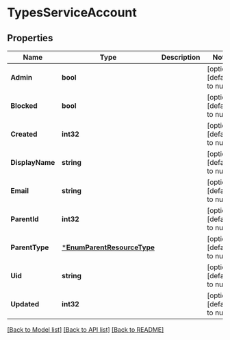 # TypesServiceAccount

## Properties
Name | Type | Description | Notes
------------ | ------------- | ------------- | -------------
**Admin** | **bool** |  | [optional] [default to null]
**Blocked** | **bool** |  | [optional] [default to null]
**Created** | **int32** |  | [optional] [default to null]
**DisplayName** | **string** |  | [optional] [default to null]
**Email** | **string** |  | [optional] [default to null]
**ParentId** | **int32** |  | [optional] [default to null]
**ParentType** | [***EnumParentResourceType**](EnumParentResourceType.md) |  | [optional] [default to null]
**Uid** | **string** |  | [optional] [default to null]
**Updated** | **int32** |  | [optional] [default to null]

[[Back to Model list]](../README.md#documentation-for-models) [[Back to API list]](../README.md#documentation-for-api-endpoints) [[Back to README]](../README.md)

